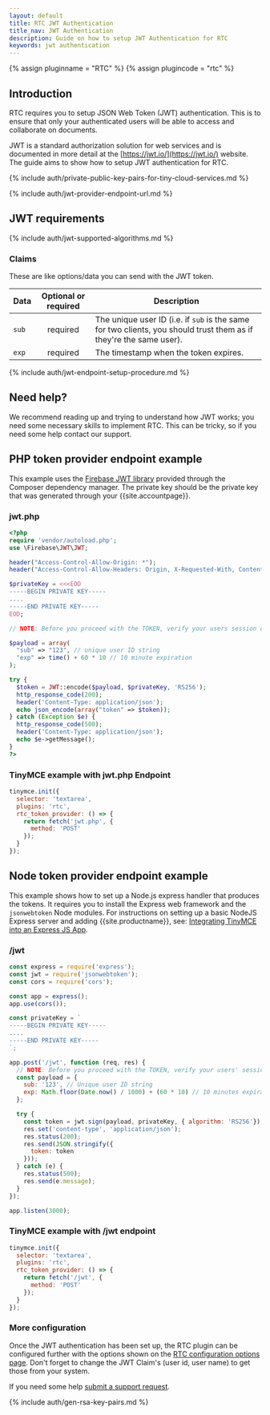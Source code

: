 ```yaml
---
layout: default
title: RTC JWT Authentication
title_nav: JWT Authentication
description: Guide on how to setup JWT Authentication for RTC
keywords: jwt authentication
---
```


{% assign pluginname = "RTC" %}
{% assign plugincode = "rtc" %}
## Introduction

RTC requires you to setup JSON Web Token (JWT) authentication. This is to ensure that only your authenticated users will be able to access and collaborate on documents.

JWT is a standard authorization solution for web services and is documented in more detail at the [https://jwt.io/](https://jwt.io/) website. The guide aims to show how to setup JWT authentication for RTC.

{% include auth/private-public-key-pairs-for-tiny-cloud-services.md %}

{% include auth/jwt-provider-endpoint-url.md %}

## JWT requirements

{% include auth/jwt-supported-algorithms.md %}

### Claims

These are like options/data you can send with the JWT token.

| Data | Optional or required | Description |
|---|:---:|---|
| `sub` | required | The unique user ID (i.e. if `sub` is the same for two clients, you should trust them as if they're the same user). |
| `exp` | required | The timestamp when the token expires. |

{% include auth/jwt-endpoint-setup-procedure.md %}

## Need help?

We recommend reading up and trying to understand how JWT works; you need some necessary skills to implement RTC. This can be tricky, so if you need some help contact our support.

## PHP token provider endpoint example

This example uses the [Firebase JWT library](https://github.com/firebase/php-jwt) provided through the Composer dependency manager. The private key should be the private key that was generated through your {{site.accountpage}}.

### jwt.php

```php
<?php
require 'vendor/autoload.php';
use \Firebase\JWT\JWT;

header("Access-Control-Allow-Origin: *");
header("Access-Control-Allow-Headers: Origin, X-Requested-With, Content-Type, Accept");

$privateKey = <<<EOD
-----BEGIN PRIVATE KEY-----
....
-----END PRIVATE KEY-----
EOD;

// NOTE: Before you proceed with the TOKEN, verify your users session or access.

$payload = array(
  "sub" => "123", // unique user ID string
  "exp" => time() + 60 * 10 // 10 minute expiration
);

try {
  $token = JWT::encode($payload, $privateKey, 'RS256');
  http_response_code(200);
  header('Content-Type: application/json');
  echo json_encode(array("token" => $token));
} catch (Exception $e) {
  http_response_code(500);
  header('Content-Type: application/json');
  echo $e->getMessage();
}
?>
```

### TinyMCE example with jwt.php Endpoint

```js
tinymce.init({
  selector: 'textarea',
  plugins: 'rtc',
  rtc_token_provider: () => {
    return fetch('jwt.php', {
      method: 'POST'
    });
  }
});
```

## Node token provider endpoint example

This example shows how to set up a Node.js express handler that produces the tokens. It requires you to install the Express web framework and the `jsonwebtoken` Node modules. For instructions on setting up a basic NodeJS Express server and adding {{site.productname}}, see: [Integrating TinyMCE into an Express JS App]({{site.baseurl}}/integrations/expressjs/).

### /jwt

```js
const express = require('express');
const jwt = require('jsonwebtoken');
const cors = require('cors');

const app = express();
app.use(cors());

const privateKey = `
-----BEGIN PRIVATE KEY-----
....
-----END PRIVATE KEY-----
`;

app.post('/jwt', function (req, res) {
  // NOTE: Before you proceed with the TOKEN, verify your users' session or access.
  const payload = {
    sub: '123', // Unique user ID string
    exp: Math.floor(Date.now() / 1000) + (60 * 10) // 10 minutes expiration
  };

  try {
    const token = jwt.sign(payload, privateKey, { algorithm: 'RS256'});
    res.set('content-type', 'application/json');
    res.status(200);
    res.send(JSON.stringify({
      token: token
    }));
  } catch (e) {
    res.status(500);
    res.send(e.message);
  }
});

app.listen(3000);
```

### TinyMCE example with /jwt endpoint

```js
tinymce.init({
  selector: 'textarea',
  plugins: 'rtc',
  rtc_token_provider: () => {
    return fetch('/jwt', {
      method: 'POST'
    });
  }
});
```

### More configuration

Once the JWT authentication has been set up, the RTC plugin can be configured further with the options shown on the [RTC configuration options page]({{site.baseurl}}/rtc/configuration/). Don't forget to change the JWT Claim's (user id, user name) to get those from your system.

If you need some help [submit a support request]({{site.supporturl}}).

{% include auth/gen-rsa-key-pairs.md %}
